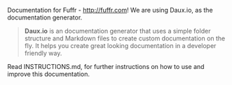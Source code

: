 Documentation for Fuffr - <http://fuffr.com>!
We are using Daux.io, as the documentation generator.

> **Daux.io** is an documentation generator that uses a simple folder structure and Markdown files to create custom documentation on the fly. It helps you create great looking documentation in a developer friendly way.

Read INSTRUCTIONS.md, for further instructions on how to use and improve this documentation.
